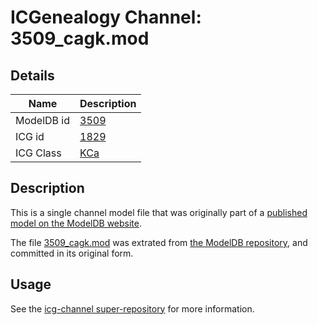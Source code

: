 # ICGenealogy Channel: 3509\_cagk.mod

## Details

Name | Description
---- | -----------
ModelDB id | [3509](http://senselab.med.yale.edu/ModelDB/ShowModel.cshtml?model=3509)
ICG id | [1829](http://icg.neurotheory.ox.ac.uk/channels/5/1829)
ICG Class | [KCa](http://icg.neurotheory.ox.ac.uk/channels/5)

## Description

This is a single channel model file that was originally part of a [published model on the ModelDB website](http://senselab.med.yale.edu/mModelDB/ShowModel.cshtml?model=3509).

The file [3509\_cagk.mod](3509_cagk.mod) was extrated from [the ModelDB repository](http://senselab.med.yale.edu/ModelDB/ShowModel.cshtml?model=3509), and committed in its original form.

## Usage

See the [icg-channel super-repository](https://github.com/icgenealogy/icg-channels) for more information.